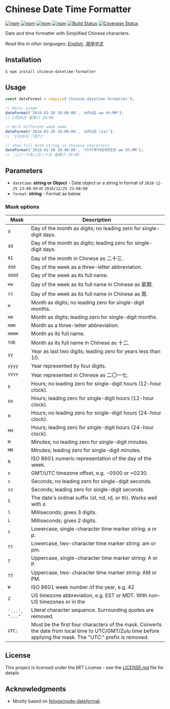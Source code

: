 # Chinese Date Time Formatter

[![npm](https://img.shields.io/npm/v/chinese-datetime-formatter.svg)](https://www.npmjs.com/package/chinese-datetime-formatter)
[![npm](https://img.shields.io/npm/dm/chinese-datetime-formatter.svg)](https://www.npmjs.com/package/chinese-datetime-formatter)
[![npm](https://img.shields.io/npm/dt/chinese-datetime-formatter.svg)](https://www.npmjs.com/package/chinese-datetime-formatter)
[![npm](https://img.shields.io/npm/l/chinese-datetime-formatter.svg)](https://www.npmjs.com/package/chinese-datetime-formatter)
[![Build Status](https://travis-ci.org/fengerzh/chinese-date-formatter.svg?branch=master)](https://travis-ci.org/fengerzh/chinese-date-formatter)
[![Coverage Status](https://coveralls.io/repos/github/fengerzh/chinese-date-formatter/badge.svg?branch=master)](https://coveralls.io/github/fengerzh/chinese-date-formatter?branch=master)

Date and time formatter with Simplified Chinese characters.

*Read this in other languages: [English](README.md), [简体中文](README.zh-cn.md).*

## Installation

```bash
$ npm install chinese-datetime-formatter
```

## Usage

```js
const dateFormat = require('chinese-datetime-formatter');

// Basic usage
dateFormat('2016-02-20 10:00:00', 'm月d日 ww hh:MM');
// 2月20日 星期六 10:00

// With different week name
dateFormat('2016-02-20 10:00:00', 'm月d日 (zz)');
// '2月20日 (周六)'

// show full date string in Chinese characters
dateFormat('2016-02-20 10:00:00', 'YYYY年YUE月RI日 ww hh:MM');
// '二〇一六年二月二十日 星期六 10:00'
```

## Parameters

- `datetime`: **string or Object** - Date object or a string in format of `2010-12-25 23:08:09` or `2010/12/25 23:08:09`
- `format`: **string** - Format as below

### Mask options

Mask | Description
---- | -----------
`d` | Day of the month as digits; no leading zero for single-digit days.
`dd` | Day of the month as digits; leading zero for single-digit days.
`RI` | Day of the month in Chinese as 二十三.
`ddd` | Day of the week as a three-letter abbreviation.
`dddd` | Day of the week as its full name.
`ww` | Day of the week as its full name in Chinese as 星期.
`zz` | Day of the week as its full name in Chinese as 周.
`m` | Month as digits; no leading zero for single-digit months.
`mm` | Month as digits; leading zero for single-digit months.
`mmm` | Month as a three-letter abbreviation.
`mmmm` | Month as its full name.
`YUE` | Month as its full name in Chinese as 十二.
`yy` | Year as last two digits; leading zero for years less than 10.
`yyyy` | Year represented by four digits.
`YYYY` | Year represented in Chinese as 二〇一七.
`h` | Hours; no leading zero for single-digit hours (12-hour clock).
`hh` | Hours; leading zero for single-digit hours (12-hour clock).
`H` | Hours; no leading zero for single-digit hours (24-hour clock).
`HH` | Hours; leading zero for single-digit hours (24-hour clock).
`M` | Minutes; no leading zero for single-digit minutes.
`MM` | Minutes; leading zero for single-digit minutes.
`N` | ISO 8601 numeric representation of the day of the week.
`o` | GMT/UTC timezone offset, e.g. -0500 or +0230.
`s` | Seconds; no leading zero for single-digit seconds.
`ss` | Seconds; leading zero for single-digit seconds.
`S` | The date's ordinal suffix (st, nd, rd, or th). Works well with `d`.
`l` |  Milliseconds; gives 3 digits.
`L` | Milliseconds; gives 2 digits.
`t`	| Lowercase, single-character time marker string: a or p.
`tt` | Lowercase, two-character time marker string: am or pm.
`T` | Uppercase, single-character time marker string: A or P.
`TT` | Uppercase, two-character time marker string: AM or PM.
`W` | ISO 8601 week number of the year, e.g. 42
`Z` | US timezone abbreviation, e.g. EST or MDT. With non-US timezones or in the
`'...'`, `"..."` | Literal character sequence. Surrounding quotes are removed.
`UTC:` |	Must be the first four characters of the mask. Converts the date from local time to UTC/GMT/Zulu time before applying the mask. The "UTC:" prefix is removed.

## License

This project is licensed under the MIT License - see the [LICENSE.md](LICENSE.md) file for details

## Acknowledgments

* Mostly based on [felixge/node-dateformat](https://github.com/felixge/node-dateformat).

